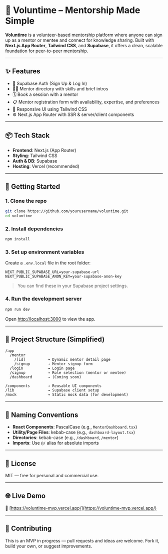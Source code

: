 # 🌱 Voluntime – Mentorship Made Simple

**Voluntime** is a volunteer-based mentorship platform where anyone can sign up as a mentor or mentee and connect for knowledge sharing. Built with **Next.js App Router**, **Tailwind CSS**, and **Supabase**, it offers a clean, scalable foundation for peer-to-peer mentorship.

---

## ✨ Features

- 🔐 Supabase Auth (Sign Up & Log In)
- 🧑‍🏫 Mentor directory with skills and brief intros
- 🗓 Book a session with a mentor
- 📋 Mentor registration form with availability, expertise, and preferences
- 🎨 Responsive UI using Tailwind CSS
- ⚙️ Next.js App Router with SSR & server/client components

---

## 📦 Tech Stack

- **Frontend**: Next.js (App Router)
- **Styling**: Tailwind CSS
- **Auth & DB**: Supabase
- **Hosting**: Vercel (recommended)

---

## 🚀 Getting Started

### 1. Clone the repo
```bash
git clone https://github.com/yourusername/voluntime.git
cd voluntime
```

### 2. Install dependencies
```bash
npm install
```

### 3. Set up environment variables

Create a `.env.local` file in the root folder:

```env
NEXT_PUBLIC_SUPABASE_URL=your-supabase-url
NEXT_PUBLIC_SUPABASE_ANON_KEY=your-supabase-anon-key
```

> You can find these in your Supabase project settings.

### 4. Run the development server
```bash
npm run dev
```

Open [http://localhost:3000](http://localhost:3000) to view the app.

---

## 🧾 Project Structure (Simplified)

```
/app
  /mentor
    /[id]          → Dynamic mentor detail page
    /signup        → Mentor signup form
  /login           → Login page
  /signup          → Role selection (mentor or mentee)
  /dashboard       → (Coming soon)

/components        → Reusable UI components
/lib               → Supabase client setup
/mock              → Static mock data (for development)
```

---

## 📝 Naming Conventions

- **React Components**: PascalCase (e.g., `MentorDashboard.tsx`)
- **Utility/Page Files**: kebab-case (e.g., `dashboard-layout.tsx`)
- **Directories**: kebab-case (e.g., `/dashboard`, `/mentor`)
- **Imports**: Use `@/` alias for absolute imports

---

## 📄 License

MIT — free for personal and commercial use.

---

## 🌐 Live Demo

🚧 [https://voluntime-mvp.vercel.app/](https://voluntime-mvp.vercel.app/)

---

## 🤝 Contributing

This is an MVP in progress — pull requests and ideas are welcome. Fork it, build your own, or suggest improvements.
